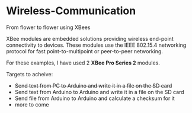# Wireless-Communication
From flower to flower using XBees

XBee modules are embedded solutions providing wireless end-point connectivity to devices. These modules use the IEEE 802.15.4 networking protocol for fast point-to-multipoint or peer-to-peer networking.

For these examples, I have used 2 **XBee Pro Series 2** modules.

Targets to acheive:
* ~~Send text from PC to Arduino and write it in a file on the SD card~~
* Send text from Arduino to Arduino and write it in a file on the SD card
* Send file from Arduino to Arduino and calculate a checksum for it
* more to come

